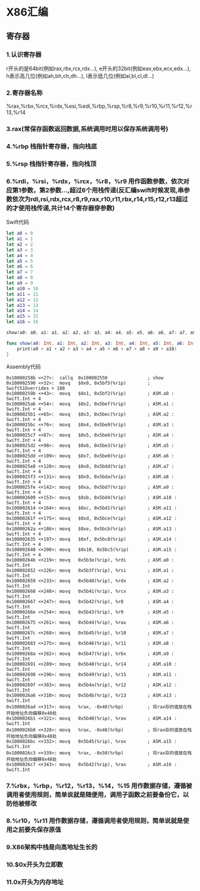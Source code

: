 # X86汇编
## 寄存器
### 1.认识寄存器
r开头的是64bit(例如rax,rbx,rcx,rdx...), e开头的32bit(例如eax,ebx,ecx,edx...), h表示高几位(例如ah,bh,ch,dh...), l表示低几位(例如al,bl,cl,dl...)
### 2.寄存器名称
%rax,%rbx,%rcx,%rdx,%esi,%edi,%rbp,%rsp,%r8,%r9,%r10,%r11,%r12,%r13,%r14
### 3.rax(常保存函数返回数据,系统调用时用以保存系统调用号)
### 4.%rbp 栈指针寄存器，指向栈底
### 5.%rsp 栈指针寄存器，指向栈顶
### 6.%rdi，%rsi，%rdx，%rcx，%r8，%r9 用作函数参数，依次对应第1参数，第2参数...,超过6个用栈传递(反汇编swift时候发现,串参数依次为rdi,rsi,rdx,rcx,r8,r9,rax,r10,r11,rbx,r14,r15,r12,r13超过的才使用栈传递,共计14个寄存器穿参数)
Swift代码
```swift
let a0 = 0
let a1 = 1
let a2 = 2
let a3 = 3
let a4 = 4
let a5 = 5
let a6 = 6
let a7 = 7
let a8 = 8
let a9 = 9
let a10 = 10
let a11 = 11
let a12 = 12
let a13 = 13
let a14 = 14
let a15 = 15
let a16 = 16

show(a0: a0, a1: a1, a2: a2, a3: a3, a4: a4, a5: a5, a6: a6, a7: a7, a8: a8, a9: a9, a10: a10, a11: a11, a12: a12, a13: a13, a14: a14, a15: a15, a16: a16)

func show(a0: Int, a1: Int, a2: Int, a3: Int, a4: Int, a5: Int, a6: Int, a7: Int, a8: Int, a9: Int, a10: Int, a11: Int, a12: Int, a13: Int, a14: Int, a15: Int, a16: Int) {
    print(a0 + a1 + a2 + a3 + a4 + a5 + a6 + a7 + a8 + a9 + a10)
}
```
Assembly代码
```Assembly
0x10000258b <+27>:  callq  0x100002550               ; show
0x100002590 <+32>:  movq   $0x0, 0x5bf5(%rip)        ; Swift51Overrides + 180
0x10000259b <+43>:  movq   $0x1, 0x5bf2(%rip)        ; ASM.a0 : Swift.Int + 4
0x1000025a6 <+54>:  movq   $0x2, 0x5bef(%rip)        ; ASM.a1 : Swift.Int + 4
0x1000025b1 <+65>:  movq   $0x3, 0x5bec(%rip)        ; ASM.a2 : Swift.Int + 4
0x1000025bc <+76>:  movq   $0x4, 0x5be9(%rip)        ; ASM.a3 : Swift.Int + 4
0x1000025c7 <+87>:  movq   $0x5, 0x5be6(%rip)        ; ASM.a4 : Swift.Int + 4
0x1000025d2 <+98>:  movq   $0x6, 0x5be3(%rip)        ; ASM.a5 : Swift.Int + 4
0x1000025dd <+109>: movq   $0x7, 0x5be0(%rip)        ; ASM.a6 : Swift.Int + 4
0x1000025e8 <+120>: movq   $0x8, 0x5bdd(%rip)        ; ASM.a7 : Swift.Int + 4
0x1000025f3 <+131>: movq   $0x9, 0x5bda(%rip)        ; ASM.a8 : Swift.Int + 4
0x1000025fe <+142>: movq   $0xa, 0x5bd7(%rip)        ; ASM.a9 : Swift.Int + 4
0x100002609 <+153>: movq   $0xb, 0x5bd4(%rip)        ; ASM.a10 : Swift.Int + 4
0x100002614 <+164>: movq   $0xc, 0x5bd1(%rip)        ; ASM.a11 : Swift.Int + 4
0x10000261f <+175>: movq   $0xd, 0x5bce(%rip)        ; ASM.a12 : Swift.Int + 4
0x10000262a <+186>: movq   $0xe, 0x5bcb(%rip)        ; ASM.a13 : Swift.Int + 4
0x100002635 <+197>: movq   $0xf, 0x5bc8(%rip)        ; ASM.a14 : Swift.Int + 4
0x100002640 <+208>: movq   $0x10, 0x5bc5(%rip)       ; ASM.a15 : Swift.Int + 4
0x10000264b <+219>: movq   0x5b3e(%rip), %rdi        ; ASM.a0 : Swift.Int
0x100002652 <+226>: movq   0x5b3f(%rip), %rsi        ; ASM.a1 : Swift.Int
0x100002659 <+233>: movq   0x5b40(%rip), %rdx        ; ASM.a2 : Swift.Int
0x100002660 <+240>: movq   0x5b41(%rip), %rcx        ; ASM.a3 : Swift.Int
0x100002667 <+247>: movq   0x5b42(%rip), %r8         ; ASM.a4 : Swift.Int
0x10000266e <+254>: movq   0x5b43(%rip), %r9         ; ASM.a5 : Swift.Int
0x100002675 <+261>: movq   0x5b44(%rip), %rax        ; ASM.a6 : Swift.Int
0x10000267c <+268>: movq   0x5b45(%rip), %r10        ; ASM.a7 : Swift.Int
0x100002683 <+275>: movq   0x5b46(%rip), %r11        ; ASM.a8 : Swift.Int
0x10000268a <+282>: movq   0x5b47(%rip), %rbx        ; ASM.a9 : Swift.Int
0x100002691 <+289>: movq   0x5b48(%rip), %r14        ; ASM.a10 : Swift.Int
0x100002698 <+296>: movq   0x5b49(%rip), %r15        ; ASM.a11 : Swift.Int
0x10000269f <+303>: movq   0x5b4a(%rip), %r12        ; ASM.a12 : Swift.Int
0x1000026a6 <+310>: movq   0x5b4b(%rip), %r13        ; ASM.a13 : Swift.Int
0x1000026ad <+317>: movq   %rax, -0x40(%rbp)         ; 将rax存的值放在栈开始地址负向偏移0x40处
0x1000026b1 <+321>: movq   0x5b48(%rip), %rax        ; ASM.a14 : Swift.Int
0x1000026b8 <+328>: movq   %rax, -0x48(%rbp)         ; 将rax存的值放在栈开始地址负向偏移0x48处
0x1000026bc <+332>: movq   0x5b45(%rip), %rax        ; ASM.a15 : Swift.Int
0x1000026c3 <+339>: movq   %rax, -0x50(%rbp)         ; 将rax存的值放在栈开始地址负向偏移0x48处
0x1000026c7 <+343>: movq   0x5b42(%rip), %rax        ; ASM.a16 : Swift.Int

```
### 7.%rbx，%rbp，%r12，%r13，%14，%15 用作数据存储，遵循被调用者使用规则，简单说就是随便用，调用子函数之前要备份它，以防他被修改
### 8.%r10，%r11 用作数据存储，遵循调用者使用规则，简单说就是使用之前要先保存原值
### 9.X86架构中栈是向高地址生长的
### 10.$0x开头为立即数
### 11.0x开头为内存地址